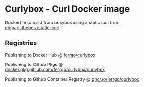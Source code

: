 # Curlybox - Curl Docker image
Dockerfile to build from busybox using a static curl from [moparisthebest/static-curl](https://github.com/moparisthebest/static-curl)

## Registries
Publishing to Docker Hub @ [ferrgo/curlybox](https://hub.docker.com/r/ferrgo/curlybox)

Publishing to Github Pkgs @ [docker.pkg.github.com/ferrgo/curlybox/curlybox](https://github.com/ferrgo/curlybox/packages)

Publishing to Github Container Registry @ [ghcr.io/ferrgo/curlybox](https://github.com/users/ferrgo/packages/container/package/curlybox)
